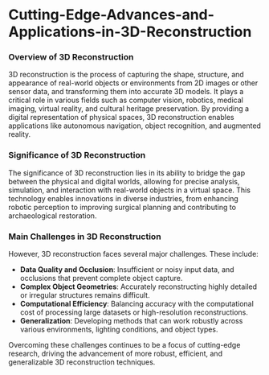 # Cutting-Edge-Advances-and-Applications-in-3D-Reconstruction

### Overview of 3D Reconstruction

3D reconstruction is the process of capturing the shape, structure, and appearance of real-world objects or environments from 2D images or other sensor data, and transforming them into accurate 3D models. It plays a critical role in various fields such as computer vision, robotics, medical imaging, virtual reality, and cultural heritage preservation. By providing a digital representation of physical spaces, 3D reconstruction enables applications like autonomous navigation, object recognition, and augmented reality.

### Significance of 3D Reconstruction

The significance of 3D reconstruction lies in its ability to bridge the gap between the physical and digital worlds, allowing for precise analysis, simulation, and interaction with real-world objects in a virtual space. This technology enables innovations in diverse industries, from enhancing robotic perception to improving surgical planning and contributing to archaeological restoration.

### Main Challenges in 3D Reconstruction

However, 3D reconstruction faces several major challenges. These include:

- **Data Quality and Occlusion**: Insufficient or noisy input data, and occlusions that prevent complete object capture.
- **Complex Object Geometries**: Accurately reconstructing highly detailed or irregular structures remains difficult.
- **Computational Efficiency**: Balancing accuracy with the computational cost of processing large datasets or high-resolution reconstructions.
- **Generalization**: Developing methods that can work robustly across various environments, lighting conditions, and object types.

Overcoming these challenges continues to be a focus of cutting-edge research, driving the advancement of more robust, efficient, and generalizable 3D reconstruction techniques.

